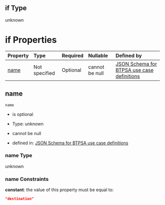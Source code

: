 ## if Type

unknown

# if Properties

| Property      | Type          | Required | Nullable       | Defined by                                                                                                                                                                                                        |
| :------------ | :------------ | :------- | :------------- | :---------------------------------------------------------------------------------------------------------------------------------------------------------------------------------------------------------------- |
| [name](#name) | Not specified | Optional | cannot be null | [JSON Schema for BTPSA use case definitions](btpsa-usecase-properties-services-items-allof-1-then-allof-33-if-properties-name.md "undefined#/properties/services/items/allOf/1/then/allOf/33/if/properties/name") |

## name



`name`

*   is optional

*   Type: unknown

*   cannot be null

*   defined in: [JSON Schema for BTPSA use case definitions](btpsa-usecase-properties-services-items-allof-1-then-allof-33-if-properties-name.md "undefined#/properties/services/items/allOf/1/then/allOf/33/if/properties/name")

### name Type

unknown

### name Constraints

**constant**: the value of this property must be equal to:

```json
"destination"
```
